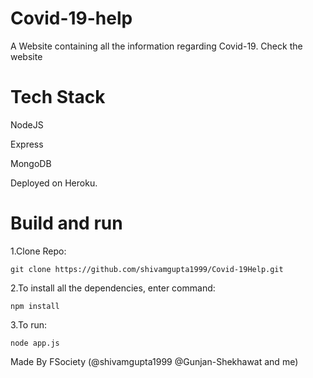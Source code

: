 # Covid-19-help
A Website containing all the information regarding Covid-19. Check the website

# Tech Stack
NodeJS

Express

MongoDB

Deployed on Heroku.

# Build and run
1.Clone Repo:

    git clone https://github.com/shivamgupta1999/Covid-19Help.git
    
2.To install all the dependencies, enter command:
    
    npm install
    
3.To run:
    
    node app.js

Made By
FSociety (@shivamgupta1999 @Gunjan-Shekhawat and me)
